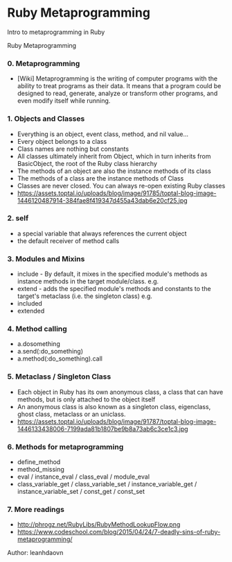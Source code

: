 # Ruby Metaprogramming
Intro to metaprogramming in Ruby


Ruby Metaprogramming

### 0. Metaprogramming
  - [Wiki] Metaprogramming is the writing of computer programs with the ability to treat programs as their data. It means that a program could be designed to read, generate, analyze or transform other programs, and even modify itself while running.

### 1. Objects and Classes
  - Everything is an object, event class, method, and nil value...
  - Every object belongs to a class
  - Class names are nothing but constants
  - All classes ultimately inherit from Object, which in turn inherits from BasicObject, the root of the Ruby class hierarchy
  - The methods of an object are also the instance methods of its class
  - The methods of a class are the instance methods of Class
  - Classes are never closed. You can always re-open existing Ruby classes
  - https://assets.toptal.io/uploads/blog/image/91785/toptal-blog-image-1446120487914-384fae8f419347d455a43dab6e20cf25.jpg

### 2. self
  - a special variable that always references the current object
  - the default receiver of method calls

### 3. Modules and Mixins
  - include - By default, it mixes in the specified module's methods as instance methods in the target module/class. e.g.
  - extend - adds the specified module's methods and constants to the target's metaclass (i.e. the singleton class) e.g.
  - included
  - extended

### 4. Method calling
  - a.dosomething
  - a.send(:do_something)
  - a.method(:do_something).call

### 5. Metaclass / Singleton Class
  - Each object in Ruby has its own anonymous class, a class that can have methods, but is only attached to the object itself
  - An anonymous class is also known as a singleton class, eigenclass, ghost class, metaclass or an uniclass.
  - https://assets.toptal.io/uploads/blog/image/91787/toptal-blog-image-1446133438006-7199ada81b1807be9b8a73ab6c3ce1c3.jpg

### 6. Methods for metaprogramming
  - define_method
  - method_missing
  - eval  / instance_eval  / class_eval  /  module_eval
  - class_variable_get  /  class_variable_set  /  instance_variable_get  /  instance_variable_set  /  const_get  /  const_set

### 7. More readings
  - http://phrogz.net/RubyLibs/RubyMethodLookupFlow.png
  - https://www.codeschool.com/blog/2015/04/24/7-deadly-sins-of-ruby-metaprogramming/


Author: leanhdaovn
